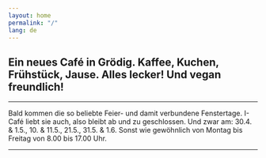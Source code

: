 ```yaml
---
layout: home
permalink: "/"
lang: de
---
```


## Ein neues Café in Grödig. Kaffee, Kuchen, Frühstück, Jause. Alles lecker! Und vegan freundlich!

-------------
  
	
Bald kommen die so beliebte Feier- und damit verbundene Fenstertage. I-Café liebt sie auch, also bleibt ab und zu geschlossen. Und zwar am: 30.4. & 1.5., 10. & 11.5., 21.5., 31.5. & 1.6.  Sonst wie gewöhnlich von Montag bis Freitag von 8.00 bis 17.00 Uhr.

-------------
  
	

<div id="instafeed"></div>

<script type="text/javascript" src="/assets/js/instagram.js"></script>